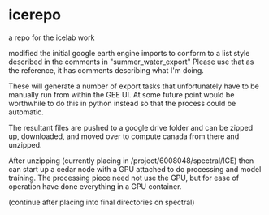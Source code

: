 # icerepo
a repo for the icelab work

modified the initial google earth engine imports to conform to a list style described in the comments in "summer_water_export" Please use that as the reference, it has comments describing what I'm doing.

These will generate a number of export tasks that unfortunately have to be manually run from within the GEE UI. At some future point would be worthwhile to do this in python instead so that the process could be automatic.

The resultant files are pushed to a google drive folder and can be zipped up, downloaded, and moved over to compute canada from there and unzipped.

After unzipping (currently placing in /project/6008048/spectral/ICE) then can start up a cedar node with a GPU attached to do processing and model training. The processing piece need not use the GPU, but for ease of operation have done everything in a GPU container.

(continue after placing into final directories on spectral)